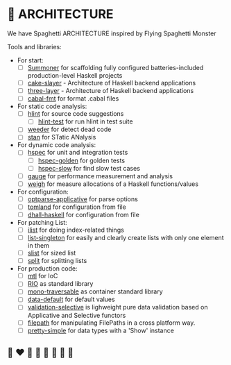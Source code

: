 # 📐 ARCHITECTURE

We have Spaghetti ARCHITECTURE inspired by Flying Spaghetti Monster

Tools and libraries:
* For start:
  * [ ] [Summoner](https://kowainik.github.io/projects/summoner) for scaffolding fully configured batteries-included production-level Haskell projects
  * [ ] [cake-slayer](https://github.com/kowainik/cake-slayer) - Architecture of Haskell backend applications
  * [ ] [three-layer](https://github.com/Holmusk/three-layer) - Architecture of Haskell backend applications
  * [ ] [cabal-fmt](https://github.com/phadej/cabal-fmt) for format .cabal files
* For static code analysis:
  * [ ] [hlint](https://github.com/ndmitchell/hlint) for source code suggestions
    * [ ] [hlint-test](https://github.com/Siprj/hlint-test#readme) for run hlint in test suite
  * [ ] [weeder](https://github.com/ocharles/weeder) for detect dead code
  * [ ] [stan](https://kowainik.github.io/projects/stan) for STatic ANalysis
* For dynamic code analysis:
  * [ ] [hspec](https://hspec.github.io/) for unit and integration tests
    * [ ] [hspec-golden](https://github.com/stackbuilders/hspec-golden#readme) for golden tests
    * [ ] [hspec-slow](https://github.com/SupercedeTech/hspec-slow) for find slow test cases
  * [ ] [gauge](https://github.com/vincenthz/hs-gauge) for performance measurement and analysis
  * [ ] [weigh](https://github.com/fpco/weigh#readme) for measure allocations of a Haskell functions/values
* For configuration:
  * [ ] [optparse-applicative](https://github.com/pcapriotti/optparse-applicative) for parse options
  * [ ] [tomland](https://kowainik.github.io/posts/2019-01-14-tomland) for configuration from file
  * [ ] [dhall-haskell](https://github.com/dhall-lang/dhall-haskell) for configuration from file
* For patching List:
  * [ ] [ilist](https://hackage.haskell.org/package/ilist) for doing index-related things
  * [ ] [list-singleton](https://hackage.haskell.org/package/list-singleton) for easily and clearly create lists with only one element in them
  * [ ] [slist](https://kowainik.github.io/projects/slist) for sized list
  * [ ] [split](https://hackage.haskell.org/package/split) for splitting lists 
* For production code:
  * [ ] [mtl](https://github.com/haskell/mtl) for IoC
  * [ ] [RIO](https://github.com/commercialhaskell/rio#readme) as standard library
  * [ ] [mono-traversable](https://github.com/snoyberg/mono-traversable#readme) as container standard library
  * [ ] [data-default](https://hackage.haskell.org/package/data-default) for default values
  * [ ] [validation-selective](https://github.com/kowainik/validation-selective) is lighweight pure data validation based on Applicative and Selective functors
  * [ ] [filepath](https://github.com/haskell/filepath#readme) for manipulating FilePaths in a cross platform way. 
  * [ ] [pretty-simple](https://github.com/cdepillabout/pretty-simple) for data types with a 'Show' instance

## 🌈 ❤️ 💛 💚 💙 🤍 🖤 🦄
